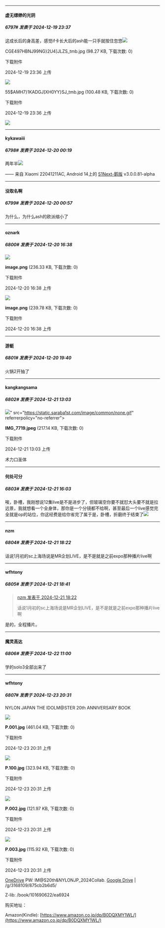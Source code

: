 ﻿
*****

####  虚无缥缈的光阴  
##### 6797#       发表于 2024-12-19 23:37

这成长后的身高差，感觉if卡长大后的ash能一只手就按住忽悠<img src="https://static.saraba1st.com/image/smiley/face2017/067.png" referrerpolicy="no-referrer">

CGE497HBNJ99NG}2U4]JLZS_tmb.jpg
(98.27 KB, 下载次数: 0)

下载附件

2024-12-19 23:36 上传

<img src="https://img.saraba1st.com/forum/202412/19/233645zppi6ufr6fp1wfdf.jpg" referrerpolicy="no-referrer">

55$AMH7}1KADGJ]XH0YY}SJ_tmb.jpg
(100.48 KB, 下载次数: 0)

下载附件

2024-12-19 23:36 上传

<img src="https://img.saraba1st.com/forum/202412/19/233649ip8hnp8n9n8v4p7j.jpg" referrerpolicy="no-referrer">


*****

####  kykawaiii  
##### 6798#       发表于 2024-12-20 00:19

两年半<img src="https://p.sda1.dev/20/6e47a4ddf7582a767da46ef6d4b4986d/image.jpg" referrerpolicy="no-referrer">

—— 来自 Xiaomi 22041211AC, Android 14上的 [S1Next-鹅版](https://github.com/ykrank/S1-Next/releases) v3.0.0.81-alpha


*****

####  没取名啊  
##### 6799#       发表于 2024-12-20 00:57

为什么，为什么ash的欧派缩小了


*****

####  oznark  
##### 6800#       发表于 2024-12-20 16:38

<img src="https://img.saraba1st.com/forum/202412/20/013818ns2jezyewzywivw6.png" referrerpolicy="no-referrer">

<strong>image.png</strong> (236.33 KB, 下载次数: 0)

下载附件

2024-12-20 16:38 上传

<img src="https://img.saraba1st.com/forum/202412/20/013825l6rcfktt1zpmtr0k.png" referrerpolicy="no-referrer">

<strong>image.png</strong> (239.78 KB, 下载次数: 0)

下载附件

2024-12-20 16:38 上传


*****

####  游蜓  
##### 6801#       发表于 2024-12-20 19:40

火锅2开抽了


*****

####  kangkangsama  
##### 6802#       发表于 2024-12-21 13:03

<img src="https://img.saraba1st.com/forum/202412/21/130325s5s05e914qbggmdl.jpeg" referrerpolicy="no-referrer">" src="https://static.saraba1st.com/image/common/none.gif" referrerpolicy="no-referrer">

<strong>IMG_7719.jpeg</strong> (217.14 KB, 下载次数: 0)

下载附件

2024-12-21 13:03 上传

术力口圣体


*****

####  何处可分  
##### 6803#       发表于 2024-12-21 16:03

唉，卧槽，我刚想说12集live是不是进步了，但玻璃空你要不就怼大头要不就是拉远景，我就想看一个全身体，那你是一个分镜都不给啊，甚至最后一个live感觉完全就是op的站位，你这经费是给你省完了属于是，卧槽，折磨终于结束了<img src="https://static.saraba1st.com/image/smiley/face2017/067.png" referrerpolicy="no-referrer">


*****

####  nzm  
##### 6804#       发表于 2024-12-21 18:22

话说1月初的sc上海场说是MR企划LIVE，是不是就是之前expo那种播片live啊


*****

####  wfhtony  
##### 6805#       发表于 2024-12-21 18:41

<blockquote><a href="httphttps://bbs.saraba1st.com/2b/forum.php?mod=redirect&amp;goto=findpost&amp;pid=66981652&amp;ptid=2130897" target="_blank">nzm 发表于 2024-12-21 18:22</a>

话说1月初的sc上海场说是MR企划LIVE，是不是就是之前expo那种播片live啊</blockquote>
是的，全程播片。


*****

####  魔灵高达  
##### 6806#       发表于 2024-12-22 11:00

学的solo3全部出来了


*****

####  wfhtony  
##### 6807#       发表于 2024-12-23 20:31

NYLON JAPAN THE IDOLM@STER 20th ANNIVERSARY BOOK

<img src="https://img.saraba1st.com/forum/202412/23/203125jptqhdgg7gthg6qf.jpg" referrerpolicy="no-referrer">

<strong>P.001.jpg</strong> (461.04 KB, 下载次数: 0)

下载附件

2024-12-23 20:31 上传

<img src="https://img.saraba1st.com/forum/202412/23/203126m5n839w3rck3tkl9.jpg" referrerpolicy="no-referrer">

<strong>P.100.jpg</strong> (323.94 KB, 下载次数: 0)

下载附件

2024-12-23 20:31 上传

<img src="https://img.saraba1st.com/forum/202412/23/203125uxzrnq6lzxlldfxa.jpg" referrerpolicy="no-referrer">

<strong>P.002.jpg</strong> (121.97 KB, 下载次数: 0)

下载附件

2024-12-23 20:31 上传

<img src="https://img.saraba1st.com/forum/202412/23/203126it2to9onqafuqu2t.jpg" referrerpolicy="no-referrer">

<strong>P.003.jpg</strong> (115.92 KB, 下载次数: 0)

下载附件

2024-12-23 20:31 上传

[OneDrive](https://clr2.wfhtony.space/s/mbrFZ) PW: IM@S20th&amp;NYLONJP_2024Collab.
[Google Drive](https://drive.google.com/drive/folders/1za8jRsoUXUW4lRvxPT7uq5CN617bta1T?usp=sharing) | /g/3168109/875cb2b6d5/

Z-lib: /book/101690622/ea6924

购买地址：

Amazon(Kindle): [https://www.amazon.co.jp/dp/B0DQXMY1WL/](https://www.amazon.co.jp/dp/B0DQXMY1WL/)

